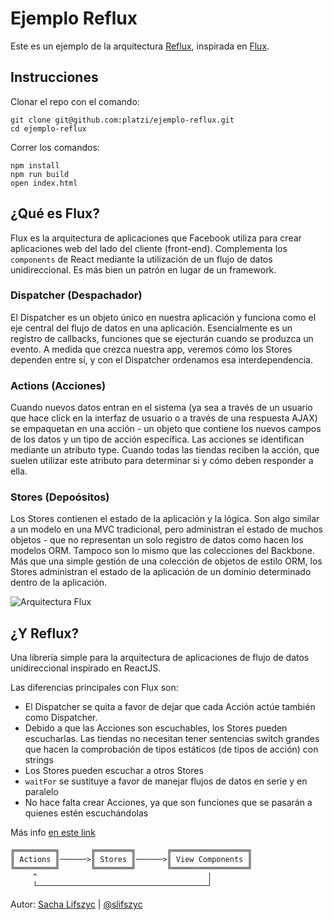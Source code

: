# Ejemplo Reflux

Este es un ejemplo de la arquitectura [Reflux](https://github.com/spoike/refluxjs), inspirada en [Flux](https://facebook.github.io/flux/).

## Instrucciones

Clonar el repo con el comando:
```
git clone git@github.com:platzi/ejemplo-reflux.git
cd ejemplo-reflux
```

Correr los comandos:

```
npm install
npm run build
open index.html
```

## ¿Qué es Flux?

Flux es la arquitectura de aplicaciones que Facebook utiliza para crear aplicaciones web del lado del cliente (front-end). Complementa los `components` de React mediante la utilización de un flujo de datos unidireccional. Es más bien un patrón en lugar de un framework.

### Dispatcher (Despachador)

El Dispatcher es un objeto único en nuestra aplicación y funciona como el eje central del flujo de datos en una aplicación.
Esencialmente es un registro de callbacks, funciones que se ejecturán cuando se produzca un evento.
A medida que crezca nuestra app, veremos cómo los Stores dependen entre sí, y con el Dispatcher ordenamos esa interdependencia.

### Actions (Acciones)

Cuando nuevos datos entran en el sistema (ya sea a través de un usuario que hace click en la interfaz de usuario o a través de una respuesta AJAX) se empaquetan en una acción - un objeto que contiene los nuevos campos de los datos y un tipo de acción específica.
Las acciones se identifican mediante un atributo type.
Cuando todas las tiendas reciben la acción, que suelen utilizar este atributo para determinar si y cómo deben responder a ella.

### Stores (Depoósitos)

Los Stores contienen el estado de la aplicación y la lógica.
Son algo similar a un modelo en una MVC tradicional, pero administran el estado de muchos objetos - que no representan un solo registro de datos como hacen los modelos ORM.
Tampoco son lo mismo que las colecciones del Backbone.
Más que una simple gestión de una colección de objetos de estilo ORM, los Stores administran el estado de la aplicación de un dominio determinado dentro de la aplicación.

![Arquitectura Flux](https://facebook.github.io/flux/img/flux-simple-f8-diagram-explained-1300w.png)

## ¿Y Reflux?

Una librería simple para la arquitectura de aplicaciones de flujo de datos unidireccional inspirado en ReactJS.

Las diferencias principales con Flux son:

- El Dispatcher se quita a favor de dejar que cada Acción actúe también como Dispatcher.
- Debido a que las Acciones son escuchables, los Stores pueden escucharlas. Las tiendas no necesitan tener sentencias switch grandes que hacen la comprobación de tipos estáticos (de tipos de acción) con strings
- Los Stores pueden escuchar a otros Stores
- `waitFor` se sustituye a favor de manejar flujos de datos en serie y en paralelo
- No hace falta crear Acciones, ya que son funciones que se pasarán a quienes estén escuchándolas

Más info [en este link](http://spoike.ghost.io/deconstructing-reactjss-flux/)

```
╔═════════╗       ╔════════╗       ╔═════════════════╗
║ Actions ║──────>║ Stores ║──────>║ View Components ║
╚═════════╝       ╚════════╝       ╚═════════════════╝
     ^                                      │
     └──────────────────────────────────────┘
```

Autor: [Sacha Lifszyc](https://github.com/slifszyc) | [@slifszyc](http://twitter.com/slifszyc)